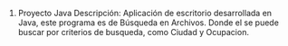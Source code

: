 1. Proyecto Java
Descripción: Aplicación de escritorio desarrollada en Java, este programa es de Búsqueda en Archivos. Donde el se puede buscar por criterios de busqueda, como Ciudad y Ocupacion.
